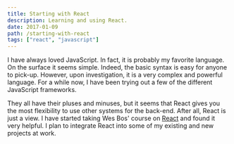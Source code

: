 ```yaml
---
title: Starting with React
description: Learning and using React.
date: 2017-01-09
path: /starting-with-react
tags: ["react", "javascript"]
---
```


I have always loved JavaScript. In fact, it is probably my favorite language. On the surface it seems simple. Indeed, the basic syntax is easy for anyone to pick-up. However, upon investigation, it is a very complex and powerful language. For a while now, I have been trying out a few of the different JavaScript frameworks.

They all have their pluses and minuses, but it seems that React gives you the most flexibility to use other systems for the back-end. After all, React is just a view. I have started taking Wes Bos' course on [React][1] and found it very helpful. I plan to integrate React into some of my existing and new projects at work.

[1]: https://reactforbeginners.com
